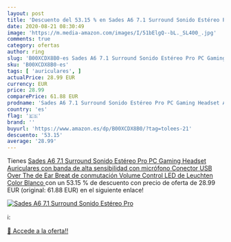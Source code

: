 ```yaml
---
layout: post
title: 'Descuento del 53.15 % en Sades A6 7.1 Surround Sonido Estéreo Pro'
date: 2020-08-21 08:30:49
image: 'https://m.media-amazon.com/images/I/51bElgQ--bL._SL400_.jpg'
comments: true
category: ofertas
author: ring
slug: 'B00XCDX8B0-es Sades A6 7.1 Surround Sonido Estéreo Pro PC Gaming Headset...'
sku: 'B00XCDX8B0-es'
tags: [ 'auriculares', ]
actualPrice: 28.99 EUR
currency: EUR
price: 28.99
comparePrice: 61.88 EUR
prodname: 'Sades A6 7.1 Surround Sonido Estéreo Pro PC Gaming Headset Auriculares con banda de alta sensibilidad con micrófono Conector USB Over The de Ear Breat de conmutación Volume Control LED de Leuchten  Color Blanco '
country: 'es'
flag: '🇪🇸'
brand: ''
buyurl: 'https://www.amazon.es/dp/B00XCDX8B0/?tag=tolees-21'
descuento: '53.15'
average: '28.99'
---
```


Tienes [Sades A6 7.1 Surround Sonido Estéreo Pro PC Gaming Headset Auriculares con banda de alta sensibilidad con micrófono Conector USB Over The de Ear Breat de conmutación Volume Control LED de Leuchten  Color Blanco ](https://www.amazon.es/dp/B00XCDX8B0/?tag=tolees-21) con un 53.15 % de descuento con precio de oferta de 28.99 EUR (original: 61.88 EUR) en el siguiente enlace!

[![Sades A6 7.1 Surround Sonido Estéreo Pro](https://m.media-amazon.com/images/I/51bElgQ--bL._SL400_.jpg)](https://www.amazon.es/dp/B00XCDX8B0/?tag=tolees-21)

ℹ️:


[🛒 Accede a la oferta!!](https://www.amazon.es/dp/B00XCDX8B0/?tag=tolees-21)
